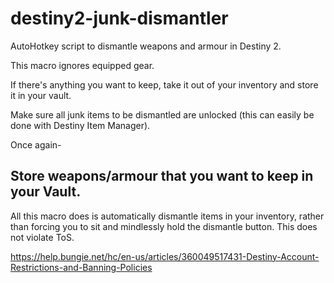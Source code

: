 # destiny2-junk-dismantler
AutoHotkey script to dismantle weapons and armour in Destiny 2.


This macro ignores equipped gear.

If there's anything you want to keep, take it out of your inventory and store it in your vault.

Make sure all junk items to be dismantled are unlocked (this can easily be done with Destiny Item Manager).

Once again-

## Store weapons/armour that you want to keep in your Vault.

All this macro does is automatically dismantle items in your inventory, rather than forcing you to sit and mindlessly hold the dismantle button.
This does not violate ToS.

https://help.bungie.net/hc/en-us/articles/360049517431-Destiny-Account-Restrictions-and-Banning-Policies
